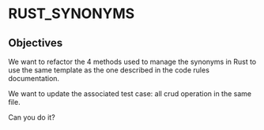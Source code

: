 # RUST_SYNONYMS

## Objectives

We want to refactor the 4 methods used to manage the synonyms in Rust to use the same template as the one described in the code rules documentation.

We want to update the associated test case: all crud operation in the same file.

Can you do it?